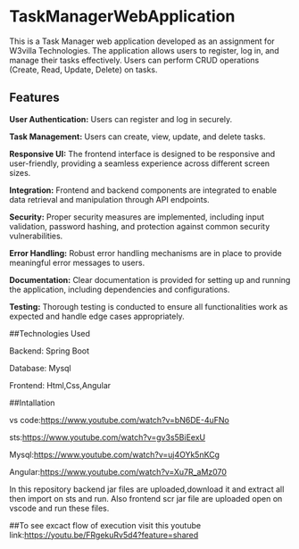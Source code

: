 # TaskManagerWebApplication
This is a Task Manager web application developed as an assignment for W3villa Technologies. The application allows users to register, log in, and manage their tasks effectively. Users can perform CRUD operations (Create, Read, Update, Delete) on tasks.

## Features
**User Authentication:** Users can register and log in securely.

**Task Management:** Users can create, view, update, and delete tasks.

**Responsive UI:** The frontend interface is designed to be responsive and user-friendly, providing a seamless experience across different screen sizes.

**Integration:** Frontend and backend components are integrated to enable data retrieval and manipulation through API endpoints.

**Security:** Proper security measures are implemented, including input validation, password hashing, and protection against common security vulnerabilities.

**Error Handling:** Robust error handling mechanisms are in place to provide meaningful error messages to users.

**Documentation:** Clear documentation is provided for setting up and running the application, including dependencies and configurations.

**Testing:** Thorough testing is conducted to ensure all functionalities work as expected and handle edge cases appropriately.

##Technologies Used

Backend: Spring Boot

Database: Mysql

Frontend: Html,Css,Angular

##Intallation

vs code:https://www.youtube.com/watch?v=bN6DE-4uFNo

sts:https://www.youtube.com/watch?v=gv3s5BiEexU

Mysql:https://www.youtube.com/watch?v=uj4OYk5nKCg

Angular:https://www.youtube.com/watch?v=Xu7R_aMz070

In this repository backend jar files are uploaded,download it and extract all then import on sts and run.
Also frontend scr jar file are uploaded open on vscode and run these files.

##To see excact flow of execution visit this youtube link:https://youtu.be/FRgekuRv5d4?feature=shared
